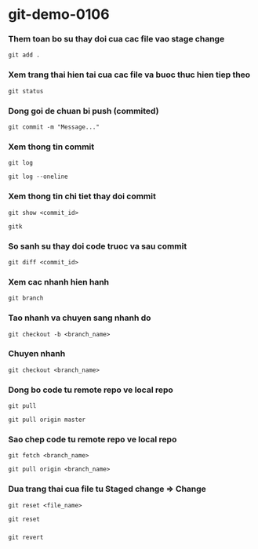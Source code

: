 # git-demo-0106

### Them toan bo su thay doi cua cac file vao stage change

```
git add .
```

### Xem trang thai hien tai cua cac file va buoc thuc hien tiep theo

```
git status
```

### Dong goi de chuan bi push (commited)

```
git commit -m "Message..."
```

### Xem thong tin commit

```
git log
```

```
git log --oneline
```

### Xem thong tin chi tiet thay doi commit

```
git show <commit_id>
```

```
gitk
```

### So sanh su thay doi code truoc va sau commit

```
git diff <commit_id>
```

### Xem cac nhanh hien hanh

```
git branch
```

### Tao nhanh va chuyen sang nhanh do

```
git checkout -b <branch_name>
```

### Chuyen nhanh

```
git checkout <branch_name>
```

### Dong bo code tu remote repo ve local repo

```
git pull
```

```
git pull origin master
```

### Sao chep code tu remote repo ve local repo

```
git fetch <branch_name>
```

```
git pull origin <branch_name>
```

### Dua trang thai cua file tu Staged change => Change

```
git reset <file_name>
```

```
git reset
```

###

```
git revert
```

